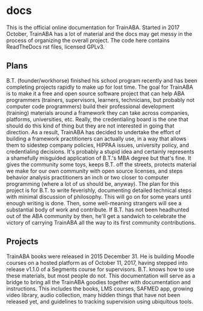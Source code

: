# docs
This is the official online documentation for TrainABA. Started in 2017 October, TrainABA has a lot of material and the docs may get messy in the process of organizing the overall project. The code here contains ReadTheDocs rst files, licensed GPLv3.

## Plans
B.T. (founder/workhorse) finished his school program recently and has been completing projects rapidly to make up for lost time. The goal for TrainABA is to make it a free and open source software project that can help ABA programmers (trainers, supervisors, learners, technicians, but probably not computer code programmers) build their professional development (training) materials around a framework they can take across companies, platforms, universities, etc. Really, the credentialing board is the one that should do this kind of thing but they are not interested in going that direction. As a result, TrainABA has decided to undertake the effort of building a framework practitioners can actually use, in a way that allows them to sidestep company policies, HIPPAA issues, university policy, and credentialing decisions. It's probably a stupid idea and certainly represents a shamefully misguided application of B.T.'s MBA degree but that's fine. It gives the community some toys, keeps B.T. off the streets, protects material we make for our own community with open source licenses, and steps behavior analysis practitioners an inch or two closer to computer programming (where a lot of us should be, anyway). The plan for this project is for B.T. to write feverishly, documenting detailed technical steps with minimal discussion of philosophy. This will go on for some years until enough writing is done. Then, some well-meaning strangers will see a substantial body of work and contribute. If B.T. has not been headhunted out of the ABA community by then, he'll get a sandwich to celebrate the victory of carrying TrainABA all the way to its first community contributions. 

## Projects
TrainABA books were released in 2015 December 31. He is building Moodle courses on a hosted platform as of October 11, 2017, having stepped into release v1.1.0 of a Segments course for supervisors. B.T. knows how to use these materials, but most people do not. This documentation will serve as a bridge to bring all the TrainABA goodies together with documentation and instructions. This includes the books, LMS courses, SAFMED app, growing video library, audio collection, many hidden things that have not been released yet, and guidelines to tracking supervision using ubiquitous tools. 
